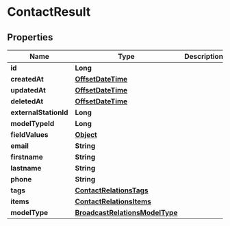 

# ContactResult

## Properties

Name | Type | Description | Notes
------------ | ------------- | ------------- | -------------
**id** | **Long** |  |  [optional]
**createdAt** | [**OffsetDateTime**](OffsetDateTime.md) |  |  [optional]
**updatedAt** | [**OffsetDateTime**](OffsetDateTime.md) |  |  [optional]
**deletedAt** | [**OffsetDateTime**](OffsetDateTime.md) |  |  [optional]
**externalStationId** | **Long** |  |  [optional]
**modelTypeId** | **Long** |  | 
**fieldValues** | [**Object**](.md) |  |  [optional]
**email** | **String** |  |  [optional]
**firstname** | **String** |  | 
**lastname** | **String** |  | 
**phone** | **String** |  |  [optional]
**tags** | [**ContactRelationsTags**](ContactRelationsTags.md) |  | 
**items** | [**ContactRelationsItems**](ContactRelationsItems.md) |  |  [optional]
**modelType** | [**BroadcastRelationsModelType**](BroadcastRelationsModelType.md) |  |  [optional]



